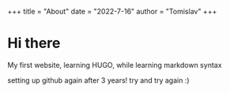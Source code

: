 +++
title = "About"
date = "2022-7-16"
author = "Tomislav"
+++

# Hi there

My first website, learning HUGO, while learning markdown syntax

setting up github again after 3 years!
try and try again :)


